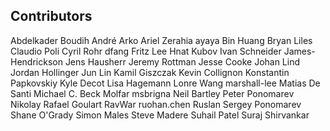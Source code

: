 ## Contributors

Abdelkader Boudih
André Arko
Ariel Zerahia
ayaya
Bin Huang
Bryan Liles
Claudio Poli
Cyril Rohr
dfang
Fritz Lee
Hnat Kubov
Ivan Schneider
James-Hendrickson
Jens Hausherr
Jeremy Rottman
Jesse Cooke
Johan Lind
Jordan Hollinger
Jun Lin
Kamil Giszczak
Kevin Collignon
Konstantin Papkovskiy
Kyle Decot
Lisa Hagemann
Lonre Wang
marshall-lee
Matias De Santi
Michael C. Beck
Molfar
msbrigna
Neil Bartley
Peter
Ponomarev Nikolay
Rafael Goulart
RavWar
ruohan.chen
Ruslan
Sergey Ponomarev
Shane O'Grady
Simon Males
Steve Madere
Suhail Patel
Suraj Shirvankar
